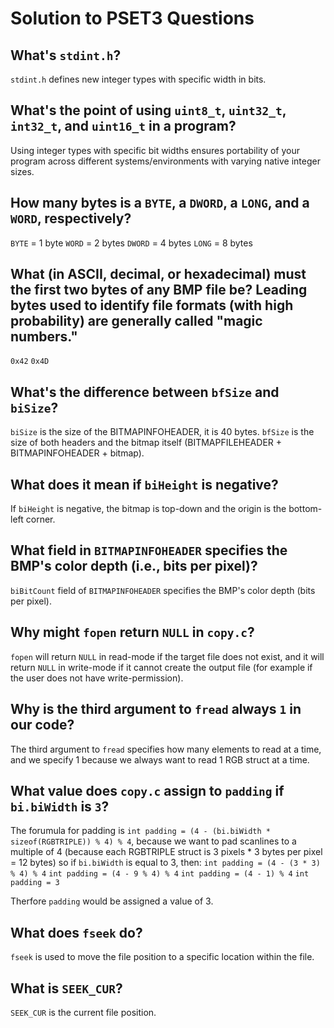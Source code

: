 # Solution to PSET3 Questions

## What's `stdint.h`?

`stdint.h` defines new integer types with specific width in bits.

## What's the point of using `uint8_t`, `uint32_t`, `int32_t`, and `uint16_t` in a program?

Using integer types with specific bit widths ensures portability of your program across different systems/environments with varying native integer sizes.

## How many bytes is a `BYTE`, a `DWORD`, a `LONG`, and a `WORD`, respectively?

`BYTE`  = 1 byte
`WORD`  = 2 bytes
`DWORD` = 4 bytes
`LONG`  = 8 bytes

## What (in ASCII, decimal, or hexadecimal) must the first two bytes of any BMP file be? Leading bytes used to identify file formats (with high probability) are generally called "magic numbers."

`0x42`
`0x4D`

## What's the difference between `bfSize` and `biSize`?

`biSize` is the size of the BITMAPINFOHEADER, it is 40 bytes.
`bfSize` is the size of both headers and the bitmap itself (BITMAPFILEHEADER + BITMAPINFOHEADER + bitmap).

## What does it mean if `biHeight` is negative?

If `biHeight` is negative, the bitmap is top-down and the origin is the bottom-left corner.

## What field in `BITMAPINFOHEADER` specifies the BMP's color depth (i.e., bits per pixel)?

`biBitCount` field of `BITMAPINFOHEADER` specifies the BMP's color depth (bits per pixel).

## Why might `fopen` return `NULL` in `copy.c`?

`fopen` will return `NULL` in read-mode if the target file does not exist, and it will return `NULL` in write-mode if it cannot create the output file (for example if the user does not have write-permission).

## Why is the third argument to `fread` always `1` in our code?

The third argument to `fread` specifies how many elements to read at a time, and we specify 1 because we always want to read 1 RGB struct at a time.

## What value does `copy.c` assign to `padding` if `bi.biWidth` is `3`?

The forumula for padding is `int padding = (4 - (bi.biWidth * sizeof(RGBTRIPLE)) % 4) % 4`, because we want to pad scanlines to a multiple of 4 (because each RGBTRIPLE struct is 3 pixels * 3 bytes per pixel = 12 bytes) so if `bi.biWidth` is equal to 3, then:
`int padding = (4 - (3 * 3) % 4) % 4`
`int padding = (4 - 9 % 4) % 4`
`int padding = (4 - 1) % 4`
`int padding = 3`

Therfore `padding` would be assigned a value of 3.

## What does `fseek` do?

`fseek` is used to move the file position to a specific location within the file.

## What is `SEEK_CUR`?

`SEEK_CUR` is the current file position.


